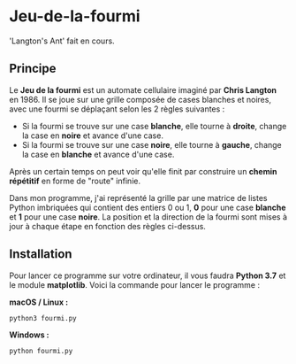 # Jeu-de-la-fourmi  
'Langton's Ant' fait en cours.

## Principe

Le **Jeu de la fourmi** est un automate cellulaire imaginé par **Chris Langton** en 1986. Il se joue sur une grille composée de cases blanches et noires, avec une fourmi se déplaçant selon les 2 règles suivantes :

- Si la fourmi se trouve sur une case **blanche**, elle tourne à **droite**, change la case en **noire** et avance d'une case.  
- Si la fourmi se trouve sur une case **noire**, elle tourne à **gauche**, change la case en **blanche** et avance d'une case.

Après un certain temps on peut voir qu'elle finit par construire un **chemin répétitif** en forme de "route" infinie.

Dans mon programme, j'ai représenté la grille par une matrice de listes Python imbriquées qui contient des entiers 0 ou 1, **0** pour une case **blanche** et **1** pour une case **noire**. La position et la direction de la fourmi sont mises à jour à chaque étape en fonction des règles ci-dessus.

## Installation

Pour lancer ce programme sur votre ordinateur, il vous faudra **Python 3.7** et le module **matplotlib**. Voici la commande pour lancer le programme :

**macOS / Linux :**  
```
python3 fourmi.py
```

**Windows :**  
```
python fourmi.py
```
